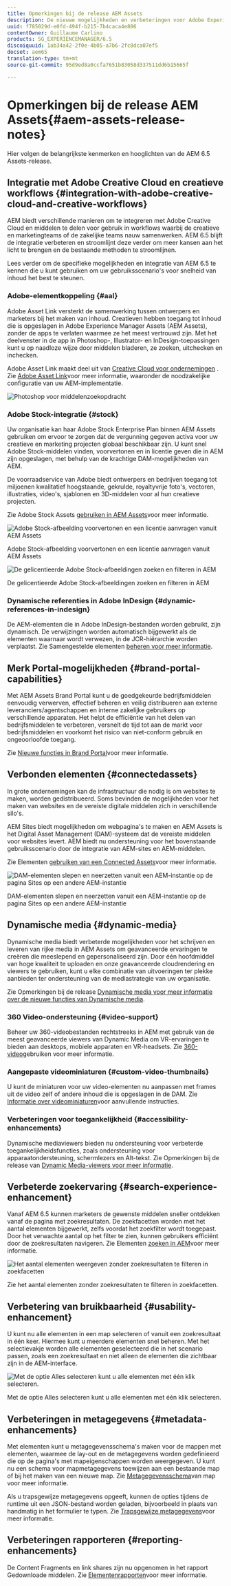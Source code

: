```yaml
---
title: Opmerkingen bij de release AEM Assets
description: De nieuwe mogelijkheden en verbeteringen voor Adobe Experience Manager 6.5-middelen.
uuid: f785029d-e0fd-494f-b215-7b4caca4e806
contentOwner: Guillaume Carlino
products: SG_EXPERIENCEMANAGER/6.5
discoiquuid: 1ab34a42-2f0e-4b05-a7b6-2fc8dca07ef5
docset: aem65
translation-type: tm+mt
source-git-commit: 95d9ed8a0ccfa7651b83058d337511dd6b15665f

---
```



# Opmerkingen bij de release AEM Assets{#aem-assets-release-notes}

Hier volgen de belangrijkste kenmerken en hooglichten van de AEM 6.5 Assets-release.

## Integratie met Adobe Creative Cloud en creatieve workflows {#integration-with-adobe-creative-cloud-and-creative-workflows}

AEM biedt verschillende manieren om te integreren met Adobe Creative Cloud en middelen te delen voor gebruik in workflows waarbij de creatieve en marketingteams of de zakelijke teams nauw samenwerken. AEM 6.5 blijft de integratie verbeteren en stroomlijnt deze verder om meer kansen aan het licht te brengen en de bestaande methoden te stroomlijnen.

Lees verder om de specifieke mogelijkheden en integratie van AEM 6.5 te kennen die u kunt gebruiken om uw gebruiksscenario&#39;s voor snelheid van inhoud het best te steunen.

### Adobe-elementkoppeling {#aal}

Adobe Asset Link versterkt de samenwerking tussen ontwerpers en marketers bij het maken van inhoud. Creatieven hebben toegang tot inhoud die is opgeslagen in Adobe Experience Manager Assets (AEM Assets), zonder de apps te verlaten waarmee ze het meest vertrouwd zijn. Met het deelvenster in de app in Photoshop-, Illustrator- en InDesign-toepassingen kunt u op naadloze wijze door middelen bladeren, ze zoeken, uitchecken en inchecken.

Adobe Asset Link maakt deel uit van [Creative Cloud voor ondernemingen](https://www.adobe.com/creativecloud/business/enterprise.html) . Zie [Adobe Asset Link](https://helpx.adobe.com/enterprise/using/adobe-asset-link.html)voor meer informatie, waaronder de noodzakelijke configuratie van uw AEM-implementatie.

![Photoshop voor middelenzoekopdracht](assets/asset_search_photoshop.png)

### Adobe Stock-integratie {#stock}

Uw organisatie kan haar Adobe Stock Enterprise Plan binnen AEM Assets gebruiken om ervoor te zorgen dat de vergunning gegeven activa voor uw creatieve en marketing projecten globaal beschikbaar zijn. U kunt snel Adobe Stock-middelen vinden, voorvertonen en in licentie geven die in AEM zijn opgeslagen, met behulp van de krachtige DAM-mogelijkheden van AEM.

De voorraadservice van Adobe biedt ontwerpers en bedrijven toegang tot miljoenen kwalitatief hoogstaande, gekrulde, royaltyvrije foto&#39;s, vectoren, illustraties, video&#39;s, sjablonen en 3D-middelen voor al hun creatieve projecten.

Zie Adobe Stock Assets [gebruiken in AEM Assets](/help/assets/aem-assets-adobe-stock.md)voor meer informatie.

![Adobe Stock-afbeelding voorvertonen en een licentie aanvragen vanuit AEM Assets](assets/stock_image_preview_license_options.png)

Adobe Stock-afbeelding voorvertonen en een licentie aanvragen vanuit AEM Assets

![De gelicentieerde Adobe Stock-afbeeldingen zoeken en filteren in AEM](assets/aem-search-filters2.jpg)

De gelicentieerde Adobe Stock-afbeeldingen zoeken en filteren in AEM

### Dynamische referenties in Adobe InDesign {#dynamic-references-in-indesign}

De AEM-elementen die in Adobe InDesign-bestanden worden gebruikt, zijn dynamisch. De verwijzingen worden automatisch bijgewerkt als de elementen waarnaar wordt verwezen, in de JCR-hiërarchie worden verplaatst. Zie Samengestelde elementen [beheren voor meer informatie](/help/assets/managing-linked-subassets.md).

## Merk Portal-mogelijkheden {#brand-portal-capabilities}

Met AEM Assets Brand Portal kunt u de goedgekeurde bedrijfsmiddelen eenvoudig verwerven, effectief beheren en veilig distribueren aan externe leveranciers/agentschappen en interne zakelijke gebruikers op verschillende apparaten. Het helpt de efficiëntie van het delen van bedrijfsmiddelen te verbeteren, versnelt de tijd tot aan de markt voor bedrijfsmiddelen en voorkomt het risico van niet-conform gebruik en ongeoorloofde toegang.

Zie [Nieuwe functies in Brand Portal](https://helpx.adobe.com/experience-manager/brand-portal/using/whats-new.html)voor meer informatie.

## Verbonden elementen {#connectedassets}

In grote ondernemingen kan de infrastructuur die nodig is om websites te maken, worden gedistribueerd. Soms bevinden de mogelijkheden voor het maken van websites en de vereiste digitale middelen zich in verschillende silo&#39;s.

AEM Sites biedt mogelijkheden om webpagina&#39;s te maken en AEM Assets is het Digital Asset Management (DAM)-systeem dat de vereiste middelen voor websites levert. AEM biedt nu ondersteuning voor het bovenstaande gebruiksscenario door de integratie van AEM-sites en AEM-middelen.

Zie Elementen [gebruiken van een Connected Assets](/help/assets/use-assets-across-connected-assets-instances.md)voor meer informatie.

![DAM-elementen slepen en neerzetten vanuit een AEM-instantie op de pagina Sites op een andere AEM-instantie](assets/connected-assets-drag-and-drop-only.gif)

DAM-elementen slepen en neerzetten vanuit een AEM-instantie op de pagina Sites op een andere AEM-instantie

##  Dynamische media {#dynamic-media}

Dynamische media biedt verbeterde mogelijkheden voor het schrijven en leveren van rijke media in AEM Assets om geavanceerde ervaringen te creëren die meeslepend en gepersonaliseerd zijn. Door één hoofdmiddel van hoge kwaliteit te uploaden en onze geavanceerde cloudrendering en viewers te gebruiken, kunt u elke combinatie van uitvoeringen ter plekke aanbieden ter ondersteuning van de mediastrategie van uw organisatie.

Zie Opmerkingen bij de release [Dynamische media voor meer informatie over de nieuwe functies van Dynamische media](https://marketing.adobe.com/resources/help/en_US/s7/release_notes/).

### 360 Video-ondersteuning {#video-support}

Beheer uw 360-videobestanden rechtstreeks in AEM met gebruik van de meest geavanceerde viewers van Dynamic Media om VR-ervaringen te bieden aan desktops, mobiele apparaten en VR-headsets. Zie [360-video](/help/assets/360-video.md)gebruiken voor meer informatie.

### Aangepaste videominiaturen {#custom-video-thumbnails}

U kunt de miniaturen voor uw video-elementen nu aanpassen met frames uit de video zelf of andere inhoud die is opgeslagen in de DAM. Zie [Informatie over videominiaturen](/help/assets/video.md#about-video-thumbnails-in-dynamic-media-scene-mode)voor aanvullende instructies.

### Verbeteringen voor toegankelijkheid {#accessibility-enhancements}

Dynamische mediaviewers bieden nu ondersteuning voor verbeterde toegankelijkheidsfuncties, zoals ondersteuning voor apparaatondersteuning, schermlezers en Alt-tekst. Zie Opmerkingen bij de release van [Dynamic Media-viewers voor meer informatie](https://marketing.adobe.com/resources/help/en_US/s7/viewers_ref/index.html).

## Verbeterde zoekervaring {#search-experience-enhancement}

Vanaf AEM 6.5 kunnen marketers de gewenste middelen sneller ontdekken vanaf de pagina met zoekresultaten. De zoekfacetten worden met het aantal elementen bijgewerkt, zelfs voordat het zoekfilter wordt toegepast. Door het verwachte aantal op het filter te zien, kunnen gebruikers efficiënt door de zoekresultaten navigeren. Zie Elementen [zoeken in AEM](../assets/search-assets.md)voor meer informatie.

![Het aantal elementen weergeven zonder zoekresultaten te filteren in zoekfacetten](/help/assets/assets/asset_search_results_in_facets_filters.png)

Zie het aantal elementen zonder zoekresultaten te filteren in zoekfacetten.

## Verbetering van bruikbaarheid {#usability-enhancement}

U kunt nu alle elementen in een map selecteren of vanuit een zoekresultaat in één keer. Hiermee kunt u meerdere elementen snel beheren. Met het selectievakje worden alle elementen geselecteerd die in het scenario passen, zoals een zoekresultaat en niet alleen de elementen die zichtbaar zijn in de AEM-interface.

![Met de optie Alles selecteren kunt u alle elementen met één klik selecteren.](assets/select-all-in-aem-assets.gif)

Met de optie Alles selecteren kunt u alle elementen met één klik selecteren.

## Verbeteringen in metagegevens {#metadata-enhancements}

Met elementen kunt u metagegevensschema&#39;s maken voor de mappen met elementen, waarmee de lay-out en de metagegevens worden gedefinieerd die op de pagina&#39;s met mapeigenschappen worden weergegeven. U kunt nu een schema voor mapmetagegevens toewijzen aan een bestaande map of bij het maken van een nieuwe map. Zie [Metagegevensschema](/help/assets/folder-metadata-schema.md)van map voor meer informatie.

Als u trapsgewijze metagegevens opgeeft, kunnen de opties tijdens de runtime uit een JSON-bestand worden geladen, bijvoorbeeld in plaats van handmatig in het formulier te typen. Zie [Trapsgewijze metagegevens](/help/assets/cascading-metadata.md)voor meer informatie.

## Verbeteringen rapporteren {#reporting-enhancements}

De Content Fragments en link shares zijn nu opgenomen in het rapport Gedownloade middelen. Zie [Elementenrapporten](/help/assets/asset-reports.md)voor meer informatie.
